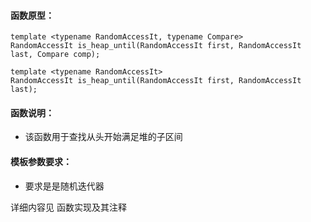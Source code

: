 
#### 函数原型：
```
template <typename RandomAccessIt, typename Compare>
RandomAccessIt is_heap_until(RandomAccessIt first, RandomAccessIt last, Compare comp);

template <typename RandomAccessIt>
RandomAccessIt is_heap_until(RandomAccessIt first, RandomAccessIt last);
```

#### 函数说明：
* 该函数用于查找从头开始满足堆的子区间

#### 模板参数要求：
* 要求是是随机迭代器

详细内容见 函数实现及其注释

